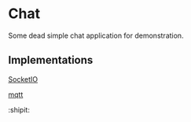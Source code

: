 # Chat

Some dead simple chat application for demonstration.


## Implementations

[SocketIO](socketio)

[mqtt](mqtt)


:shipit:
